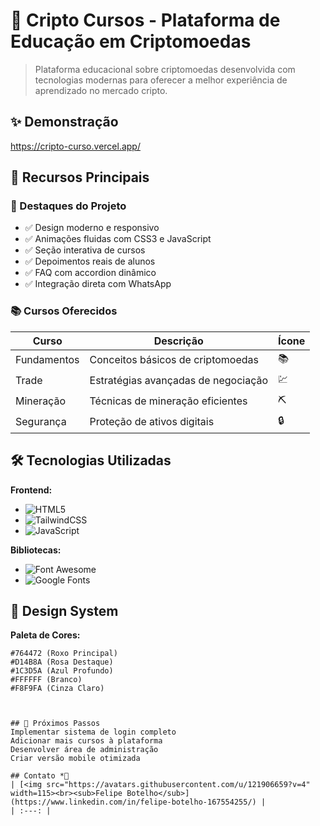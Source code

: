 # 🚀 Cripto Cursos - Plataforma de Educação em Criptomoedas


> Plataforma educacional sobre criptomoedas desenvolvida com tecnologias modernas para oferecer a melhor experiência de aprendizado no mercado cripto.

## ✨ Demonstração

https://cripto-curso.vercel.app/

## 🚀 Recursos Principais

### 🎯 Destaques do Projeto
- ✅ Design moderno e responsivo
- ✅ Animações fluidas com CSS3 e JavaScript
- ✅ Seção interativa de cursos
- ✅ Depoimentos reais de alunos
- ✅ FAQ com accordion dinâmico
- ✅ Integração direta com WhatsApp

### 📚 Cursos Oferecidos
| Curso | Descrição | Ícone |
|-------|-----------|-------|
| Fundamentos | Conceitos básicos de criptomoedas | 📚 |
| Trade | Estratégias avançadas de negociação | 💹 |
| Mineração | Técnicas de mineração eficientes | ⛏️ |
| Segurança | Proteção de ativos digitais | 🔒 |

## 🛠 Tecnologias Utilizadas

**Frontend:**
- ![HTML5](https://img.shields.io/badge/HTML5-E34F26?style=flat-square&logo=html5&logoColor=white)
- ![TailwindCSS](https://img.shields.io/badge/Tailwind_CSS-38B2AC?style=flat-square&logo=tailwind-css&logoColor=white)
- ![JavaScript](https://img.shields.io/badge/JavaScript-F7DF1E?style=flat-square&logo=javascript&logoColor=black)

**Bibliotecas:**
- ![Font Awesome](https://img.shields.io/badge/Font_Awesome-528DD7?style=flat-square&logo=font-awesome&logoColor=white)
- ![Google Fonts](https://img.shields.io/badge/Google_Fonts-4285F4?style=flat-square&logo=google-fonts&logoColor=white)

## 🎨 Design System

**Paleta de Cores:**
```color
#764472 (Roxo Principal)
#D14B8A (Rosa Destaque)
#1C3D5A (Azul Profundo)
#FFFFFF (Branco)
#F8F9FA (Cinza Claro)



## 📌 Próximos Passos
Implementar sistema de login completo
Adicionar mais cursos à plataforma
Desenvolver área de administração
Criar versão mobile otimizada

## Contato *⃣
| [<img src="https://avatars.githubusercontent.com/u/121906659?v=4" width=115><br><sub>Felipe Botelho</sub>](https://www.linkedin.com/in/felipe-botelho-167554255/) | 
| :---: | 

